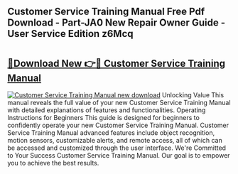 ## Customer Service Training Manual Free Pdf Download - Part-JA0 New Repair Owner Guide - User Service Edition z6Mcq

# <h2><a href="http://bc32897.oget.top/?id=Customer+Service+Training+Manual">🔗Download New 👉🔴 Customer Service Training Manual</a></h2>

[![Customer Service Training Manual new download](https://i.imgur.com/5g1atiW.png)](http://bc32897.oget.top/?id=Customer+Service+Training+Manual)
Unlocking Value This manual reveals the full value of your new Customer Service Training Manual with detailed explanations of features and functionalities. Operating Instructions for Beginners This guide is designed for beginners to confidently operate your new Customer Service Training Manual. Customer Service Training Manual advanced features include object recognition, motion sensors, customizable alerts, and remote access, all of which can be accessed and customized through the user interface. We're Committed to Your Success Customer Service Training Manual. Our goal is to empower you to achieve the best results.
